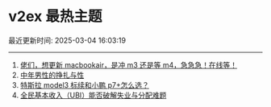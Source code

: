 # v2ex 最热主题

最近更新时间: 2025-03-04 16:03:19

--- 
1. [佬们，想更新 macbookair，是冲 m3 还是等 m4，急急急！在线等！](https://www.v2ex.com/t/1115652) 
2. [中年男性的挣扎与性](https://www.v2ex.com/t/1115692) 
3. [特斯拉 model3 标续和小鹏 p7+怎么选？](https://www.v2ex.com/t/1115672) 
4. [全民基本收入（UBI）能否破解失业与分配难题](https://www.v2ex.com/t/1115704) 
